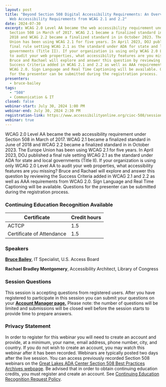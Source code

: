 ```yaml
---
layout: post
title: "Beyond Section 508 Digital Accessibility Requirements: An Overview of
  Web Accessibility Requirements from WCAG 2.1 and 2.2"
date: 2024-07-30
excerpt: WCAG 2.0 Level AA became the web accessibility requirement under
  Section 508 in March of 2017. WCAG 2.1 became a finalized standard in June of
  2018 and WCAG 2.2 became a finalized standard in in October 2023. The Europe
  Union has been using WCAG 2.1 for five years. In April 2023, DOJ published a
  final rule setting WCAG 2.1 as the standard under ADA for state and local
  governments (Title II). If your organization is using only WCAG 2.0 Level AA
  to audit your web properties, what accessibility features are you missing?
  Bruce and Rachael will explore and answer this question by reviewing the
  Success Criteria added in WCAG 2.1 and 2.2 as well as AAA requirements from
  WCAG 2.0. Sign Language and Real Time Captioning will be available. Questions
  for the presenter can be submitted during the registration process.
presenters:
  - bruce-bailey
tags:
  - "508"
  - Communication & IT
closed: false
webinar-start: July 30, 2024 1:00 PM
webinar-end: July 30, 2024 2:30 PM
registration-link: https://www.accessibilityonline.org/cioc-508/session?id=111123
webinar: true
---
```

WCAG 2.0 Level AA became the web accessibility requirement under Section 508 in March of 2017. WCAG 2.1 became a finalized standard in June of 2018 and WCAG 2.2 became a finalized standard in in October 2023. The Europe Union has been using WCAG 2.1 for five years. In April 2023, DOJ published a final rule setting WCAG 2.1 as the standard under ADA for state and local governments (Title II). If your organization is using only WCAG 2.0 Level AA to audit your web properties, what accessibility features are you missing? Bruce and Rachael will explore and answer this question by reviewing the Success Criteria added in WCAG 2.1 and 2.2 as well as AAA requirements from WCAG 2.0. Sign Language and Real Time Captioning will be available. Questions for the presenter can be submitted during the registration process.

### Continuing Education Recognition Available

| **Certificate**           | **Credit hours** |
| ------------------------- | ---------------- |
| ACTCP                     | 1.5              |
| Certificate of Attendance | 1.5              |

### Speakers

**[Bruce Bailey](https://www.accessibilityonline.org/cioc-508/speakers/10192/?ret=speakers)**, IT Specialist, U.S. Access Board

**Rachael Bradley Montgomery**, Accessibility Architect, Library of Congress

### Session Questions

This session is accepting questions from registered users. After you have registered to participate in this session you can submit your questions on your **[Account Manager page.](https://www.accessibilityonline.org/cioc-508/accountManager/18899/session/110879#questions "external link")** Please note: the number of questions will be limited and submissions will be closed well before the session starts to provide time to prepare answers.

### Privacy Statement

In order to register for this webinar you will need to create an account and provide, at a minimum, your name, email address, phone number, city, and country. If you do not wish to create an account, you may watch this webinar after it has been recorded. Webinars are typically posted two days after the live session. You can access previously recorded Section 508 webinars on the [Great Lakes ADA Center Section 508 Best Practices Archives webpage](https://www.accessibilityonline.org/cioc-508/archives/ "external link"). Be advised that in order to obtain continuing education credits, you must register and create an account. See [Continuing Education Recognition Request Policy](https://www.accessibilityonline.org/continuing-education/CEUDetails.aspx "external link").